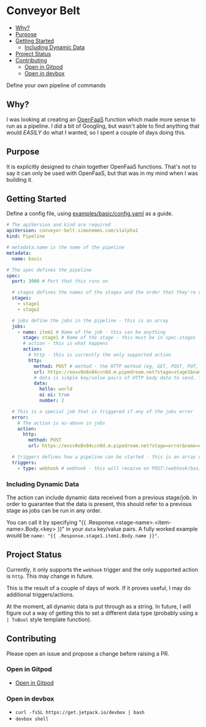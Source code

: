 # Conveyor Belt

<!-- toc -->

* [Why?](#why)
* [Purpose](#purpose)
* [Getting Started](#getting-started)
  * [Including Dynamic Data](#including-dynamic-data)
* [Project Status](#project-status)
* [Contributing](#contributing)
  * [Open in Gitpod](#open-in-gitpod)
  * [Open in devbox](#open-in-devbox)

<!-- Regenerate with "pre-commit run -a markdown-toc" -->

<!-- tocstop -->

Define your own pipeline of commands

## Why?

I was looking at creating an [OpenFaaS](https://openfaas.com) function which
made more sense to run as a pipeline. I did a bit of Googling, but wasn't able
to find anything that would _EASILY_ do what I wanted, so I spent a couple of
days doing this.

## Purpose

It is explicitly designed to chain together OpenFaaS functions. That's not to
say it can only be used with OpenFaaS, but that was in my mind when I was
building it.

## Getting Started

Define a config file, using
[examples/basic/config.yaml](./examples/basic//config.yaml) as a guide.

```yaml
# The apiVersion and kind are required
apiVersion: conveyor-belt.simonemms.com/v1alpha1
kind: Pipeline

# metadata.name is the name of the pipeline
metadata:
  name: basic

# The spec defines the pipeline
spec:
  port: 3000 # Port that this runs on

  # stages defines the names of the stages and the order that they're run in
  stages:
    - stage1
    - stage2

  # jobs define the jobs in the pipeline - this is an array
  jobs:
    - name: item1 # Name of the job - this can be anything
      stage: stage1 # Name of the stage - this must be in spec.stages
      # action - this is what happens
      action:
        # http - this is currently the only supported action
        http:
          method: POST # method - the HTTP method (eg, GET, POST, PUT, DELETE, PATCH etc)
          url: https://eosv8e8x84ccn8d.m.pipedream.net?stage=stage1&name=item1 # url - the URL to call
          # data is simple key/value pairs of HTTP body data to send. This is optional and can include dynamic data (see below)
          data:
            hello: world
            oi oi: true
            number: 2

  # This is a special job that is triggered if any of the jobs error
  error:
    # The action is as-above in jobs
    action:
      http:
        method: POST
        url: https://eosv8e8x84ccn8d.m.pipedream.net?stage=error&name=errorHandler

  # triggers defines how a pipeline can be started - this is an array of objects
  triggers:
    - type: webhook # webhook - this will receive on POST:/webhook/basic (basic is the name set in metadata.name)
```

### Including Dynamic Data

The action can include dynamic data received from a previous stage/job. In order
to guarantee that the data is present, this should refer to a previous stage as
jobs can be run in any order.

You can call it by specifying "{{ .Response.\<stage-name\>.\<item-name\>.Body.\<key\> }}"
in your `data` key/value pairs. A fully worked example would be
`name: "{{ .Response.stage1.item1.Body.name }}"`.

## Project Status

Currently, it only supports the `webhook` trigger and the only supported action is
`http`. This may change in future.

This is the result of a couple of days of work. If it proves useful, I may do
additional triggers/actions.

At the moment, all dynamic data is put through as a string. In future, I will
figure out a way of getting this to set a different data type (probably using
a ` | ToBool` style template function).

## Contributing

Please open an issue and propose a change before raising a PR.

### Open in Gitpod

* [Open in Gitpod](https://gitpod.io/from-referrer/)

### Open in devbox

* `curl -fsSL https://get.jetpack.io/devbox | bash`
* `devbox shell`
